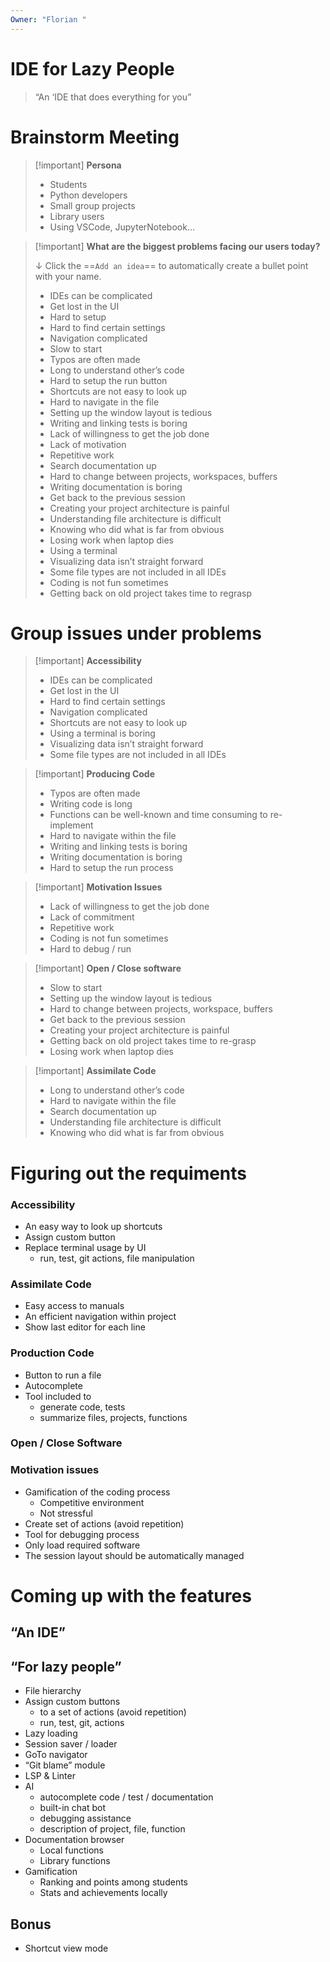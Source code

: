 ```yaml
---
Owner: "Florian "
---
```

# IDE for Lazy People

> “An ‘IDE that does everything for you”
# Brainstorm Meeting

> [!important] **Persona**
> 
> - Students
> - Python developers
> - Small group projects
> - Library users
> - Using VSCode, JupyterNotebook…
  

> [!important] **What are the biggest problems facing our users today?**
> 
> ↓ Click the ==`Add an idea`== to automatically create a bullet point with your name.
> 
> - IDEs can be complicated
> - Get lost in the UI
> - Hard to setup
> - Hard to find certain settings
> - Navigation complicated
> - Slow to start
> - Typos are often made
> - Long to understand other’s code
> - Hard to setup the run button
> - Shortcuts are not easy to look up
> - Hard to navigate in the file
> - Setting up the window layout is tedious
> - Writing and linking tests is boring
> - Lack of willingness to get the job done
> - Lack of motivation
> - Repetitive work
> - Search documentation up
> - Hard to change between projects, workspaces, buffers
> - Writing documentation is boring
> - Get back to the previous session
> - Creating your project architecture is painful
> - Understanding file architecture is difficult
> - Knowing who did what is far from obvious
> - Losing work when laptop dies
> - Using a terminal
> - Visualizing data isn’t straight forward
> - Some file types are not included in all IDEs
> - Coding is not fun sometimes
> - Getting back on old project takes time to regrasp
# Group issues under problems

> [!important] **Accessibility**
> 
> - IDEs can be complicated
> - Get lost in the UI
> - Hard to find certain settings
> - Navigation complicated
> - Shortcuts are not easy to look up
> - Using a terminal is boring
> - Visualizing data isn’t straight forward
> - Some file types are not included in all IDEs

> [!important] **Producing Code**
> 
> - Typos are often made
> - Writing code is long
> - Functions can be well-known and time consuming to re-implement
> - Hard to navigate within the file
> - Writing and linking tests is boring
> - Writing documentation is boring
> - Hard to setup the run process

> [!important] **Motivation Issues**
> 
> - Lack of willingness to get the job done
> - Lack of commitment
> - Repetitive work
> - Coding is not fun sometimes
> - Hard to debug / run

> [!important] **Open / Close software**
> 
> - Slow to start
> - Setting up the window layout is tedious
> - Hard to change between projects, workspace, buffers
> - Get back to the previous session
> - Creating your project architecture is painful
> - Getting back on old project takes time to re-grasp
> - Losing work when laptop dies

> [!important] **Assimilate Code**
> 
> - Long to understand other’s code
> - Hard to navigate within the file
> - Search documentation up
> - Understanding file architecture is difficult
> - Knowing who did what is far from obvious
# Figuring out the requiments
### Accessibility
- An easy way to look up shortcuts
- Assign custom button
- Replace terminal usage by UI
    - run, test, git actions, file manipulation
### Assimilate Code
- Easy access to manuals
- An efficient navigation within project
- Show last editor for each line
  
### Production Code
- Button to run a file
- Autocomplete
- Tool included to
    - generate code, tests
    - summarize files, projects, functions
### Open / Close Software
### Motivation issues
- Gamification of the coding process
    - Competitive environment
    - Not stressful
- Create set of actions (avoid repetition)
- Tool for debugging process
- Only load required software
- The session layout should be automatically managed
# Coming up with the features
## “An IDE”
## “For lazy people”
- File hierarchy
- Assign custom buttons
    - to a set of actions (avoid repetition)
    - run, test, git, actions
- Lazy loading
- Session saver / loader
- GoTo navigator
- “Git blame” module
- LSP & Linter
- AI
    - autocomplete code / test / documentation
    - built-in chat bot
    - debugging assistance
    - description of project, file, function
- Documentation browser
    - Local functions
    - Library functions
- Gamification
    - Ranking and points among students
    - Stats and achievements locally
## Bonus
- Shortcut view mode